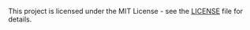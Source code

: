 This project is licensed under the MIT License - see the [LICENSE](https://github.com/unify-ui-dev/agence-x-unocss/blob/main/README.md) file for details.
